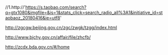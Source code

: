 //1.http://'https://s.taobao.com/search?q=gtx1080&imgfile=&js=1&stats_click=search_radio_all%3A1&initiative_id=staobaoz_20180416&ie=utf8'


http://zgcgw.beijing.gov.cn/zgc/zwgk/tzgg/index.html



http://www.bjchy.gov.cn/affair/file/zhcfb/



http://zcdx.bda.gov.cn/#/home
